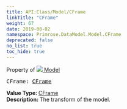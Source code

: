 ```yaml
---
title: API:Class/Model/CFrame
linkTitle: "CFrame"
weight: 67
date: 2019-08-02
namespace: Primrose.DataModel.Model.CFrame
deprecated: false
no_list: true
toc_hide: true
---
```

Property of <a href="/docs/api-reference/Class/Model"><img src="/icons/silk/bricks.png"/>&nbsp;Model</a>
<pre class="method-declaration">
CFrame: <a class="type" href="/docs/api-reference/DataType/CFrame">CFrame</a></pre>
<b>Value Type: </b>
<a class="type" href="/docs/api-reference/DataType/CFrame">CFrame</a>
<br/>
<b>Description: </b>
The transform of the model.

